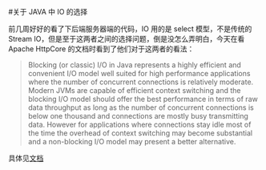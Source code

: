 #关于 JAVA 中 IO 的选择

前几周好好的看了下后端服务器端的代码，IO 用的是 select 模型，不是传统的 Stream IO，但是至于这两者之间的选择问题，倒是没怎么弄明白，今天在看 Apache HttpCore 的文档时看到了他们对于这两者的看法：

>Blocking (or classic) I/O in Java represents a highly efficient and convenient I/O model well suited for high performance applications where the number of concurrent connections is relatively moderate. Modern JVMs are capable of efficient context switching and the blocking I/O model should offer the best performance in terms of raw data throughput as long as the number of concurrent connections is below one thousand and connections are mostly busy transmitting data. However for applications where connections stay idle most of the time the overhead of context switching may become substantial and a non-blocking I/O model may present a better alternative.

具体见[文档](http://hc.apache.org/httpcomponents-core-4.4.x/tutorial/html/blocking-io.html)